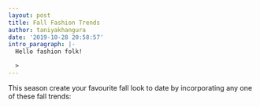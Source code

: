 ```yaml
---
layout: post
title: Fall Fashion Trends
author: taniyakhangura
date: '2019-10-28 20:58:57'
intro_paragraph: |-
  Hello fashion folk!

  >
---
```

This season create your favourite fall look to date by incorporating any one of these fall trends:
